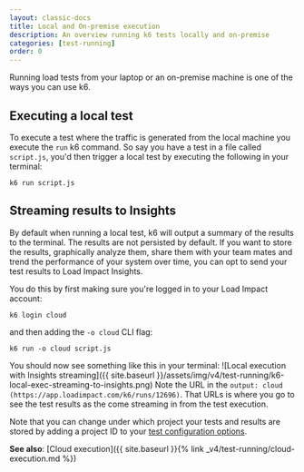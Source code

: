 ```yaml
---
layout: classic-docs
title: Local and On-premise execution
description: An overview running k6 tests locally and on-premise
categories: [test-running]
order: 0
---
```


Running load tests from your laptop or an on-premise machine is one of the ways you can use k6.

## Executing a local test

To execute a test where the traffic is generated from the local machine you execute the `run` k6 command. So say you have a test in a file called `script.js`, you'd then trigger a local test by executing the following in your terminal:

`k6 run script.js`

## Streaming results to Insights

By default when running a local test, k6 will output a summary of the results to the terminal. The results are not persisted by default. If you want to store the results, graphically analyze them, share them with your team mates and trend the performance of your system over time, you can opt to send your test results to Load Impact Insights.

You do this by first making sure you're logged in to your Load Impact account:

`k6 login cloud`

and then adding the `-o cloud` CLI flag:

`k6 run -o cloud script.js`

You should now see something like this in your terminal:
![Local execution with Insights streaming]({{ site.baseurl }}/assets/img/v4/test-running/k6-local-exec-streaming-to-insights.png)
Note the URL in the `output: cloud (https://app.loadimpact.com/k6/runs/12696)`. That URLs is where you go to see the test results as the come streaming in from the test execution.

<div class="callout callout-warning" role="alert">
    Note that you can change under which project your tests and results are stored by adding a project ID to your <a href="{{ site.baseurl }}{% link _v4/test-scripting/test-configuration-options.md %}#sending-results to-a-specific-project" class="alert-link">test configuration options</a>.
</div>

**See also**: [Cloud execution]({{ site.baseurl }}{% link _v4/test-running/cloud-execution.md %})